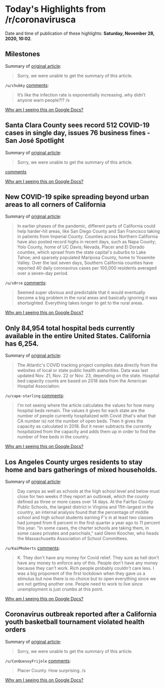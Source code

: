 # Today's Highlights from /r/coronavirusca

Date and time of publication of these highlights: **Saturday, November 28, 2020, 10:02**.

## Milestones

Summary of [original article](https://i.imgur.com/vGq4Z6l.png):

> Sorry, we were unable to get the summary of this article.

`/u/chubky` [comments](https://www.reddit.com/r/CoronavirusCA/comments/k2btud/milestones/):

> It’s like the infection rate is exponentially increasing..why didn’t anyone warn people?!? /s

[Why am I seeing this on Google Docs?](https://docs.google.com/document/d/1Dc6We63vOXIZsc0op-Bt4abqkYjXzOigalQqFxmvvbM/edit?usp=sharing)

## Santa Clara County sees record 512 COVID-19 cases in single day, issues 76 business fines - San José Spotlight

Summary of [original article](https://sanjosespotlight.com/santa-clara-county-sees-record-512-covid-19-cases-in-single-day-issues-76-business-fines/):

> Sorry, we were unable to get the summary of this article.

[comments](https://www.reddit.com/r/CoronavirusCA/comments/k2qo5i/santa_clara_county_sees_record_512_covid19_cases/)

[Why am I seeing this on Google Docs?](https://docs.google.com/document/d/1Dc6We63vOXIZsc0op-Bt4abqkYjXzOigalQqFxmvvbM/edit?usp=sharing)

## New COVID-19 spike spreading beyond urban areas to all corners of California

Summary of [original article](https://www.latimes.com/california/story/2020-11-27/most-of-california-now-suffering-worst-coronavirus-case-rates-on-record):

> In earlier phases of the pandemic, different parts of California could help harder-hit areas, like San Diego County and San Francisco taking in patients from Imperial County. Counties across Northern California have also posted record highs in recent days, such as Napa County; Yolo County, home of UC Davis; Nevada, Placer and El Dorado counties, which sprawl from the state capital's suburbs to Lake Tahoe; and sparsely populated Mariposa County, home to Yosemite Valley. Over the last seven days, Southern California counties have reported 40 daily coronavirus cases per 100,000 residents averaged over a seven-day period.

`/u/s0rce` [comments](https://www.reddit.com/r/CoronavirusCA/comments/k25w4k/new_covid19_spike_spreading_beyond_urban_areas_to/):

> Seemed super obvious and predictable that it would eventually become a big problem in the rural areas and basically ignoring it was shortsighted. Everything takes longer to get to the rural areas.

[Why am I seeing this on Google Docs?](https://docs.google.com/document/d/1Dc6We63vOXIZsc0op-Bt4abqkYjXzOigalQqFxmvvbM/edit?usp=sharing)

## Only 84,954 total hospital beds currently available in the entire United States. California has 6,254.

Summary of [original article](https://www.beckershospitalreview.com/public-health/number-of-covid-19-hospitalizations-state-by-state-july-15.html):

> The Atlantic's COVID tracking project compiles data directly from the websites of local or state public health authorities. Data was last updated Nov. 21, Nov. 22 or Nov. 23, depending on the state. Hospital bed capacity counts are based on 2018 data from the American Hospital Association.

`/u/cape-starling` [comments](https://www.reddit.com/r/CoronavirusCA/comments/k2ieyp/only_84954_total_hospital_beds_currently/):

> I'm not seeing where the article calculates the values for how many hospital beds remain. The values it gives for each state are the number of people currently hospitalized with Covid (that's what that CA number is) not the number of open beds. Then it gives the capacity as calculated in 2018. But it never subtracts the currently hospitalized from the capacity and adds them up in order to find the number of free beds in the country.

[Why am I seeing this on Google Docs?](https://docs.google.com/document/d/1Dc6We63vOXIZsc0op-Bt4abqkYjXzOigalQqFxmvvbM/edit?usp=sharing)

## Los Angeles County urges residents to stay home and bars gatherings of mixed households.

Summary of [original article](https://www.nytimes.com/live/2020/11/27/world/covid-19-coronavirus/los-angeles-county-urges-residents-to-stay-home-and-bars-gatherings-of-mixed-households):

> Day camps as well as schools at the high school level and below must close for two weeks if they report an outbreak, which the county defined as three or more cases over 14 days. At the Fairfax County Public Schools, the largest district in Virginia and 11th-largest in the country, an internal analysis found that the percentage of middle school and high school students earning F's in at least two classes had jumped from 6 percent in the first quarter a year ago to 11 percent this year. "In some cases, the charter schools are taking them, in some cases privates and parochials," said Glenn Koocher, who heads the Massachusetts Association of School Committees.

`/u/KaiPRoberts` [comments](https://www.reddit.com/r/CoronavirusCA/comments/k2dmks/los_angeles_county_urges_residents_to_stay_home/):

> K. They don't have any money for Covid relief. They sure as hell don't have any money to enforce any of this. People don't have any money because they can't work. Rich people probably couldn't care less. I was a big proponent of the first lockdown when they gave us a stimulus but now there is no choice but to open everything since we are not getting another one. People need to work to live since unemployment is just crumbs at this point.

[Why am I seeing this on Google Docs?](https://docs.google.com/document/d/1Dc6We63vOXIZsc0op-Bt4abqkYjXzOigalQqFxmvvbM/edit?usp=sharing)

## Coronavirus outbreak reported after a California youth basketball tournament violated health orders

Summary of [original article](https://www.sfgate.com/bayarea/article/CA-Basketball-event-violated-orders-COVID-outbreak-15758465.php?IPID=SFGate-HP-CP-Spotlight):

> Sorry, we were unable to get the summary of this article.

`/u/ConQuesoyFrijole` [comments](https://www.reddit.com/r/CoronavirusCA/comments/k2ezyx/coronavirus_outbreak_reported_after_a_california/):

> Placer County. How surprising. /s

[Why am I seeing this on Google Docs?](https://docs.google.com/document/d/1Dc6We63vOXIZsc0op-Bt4abqkYjXzOigalQqFxmvvbM/edit?usp=sharing)

